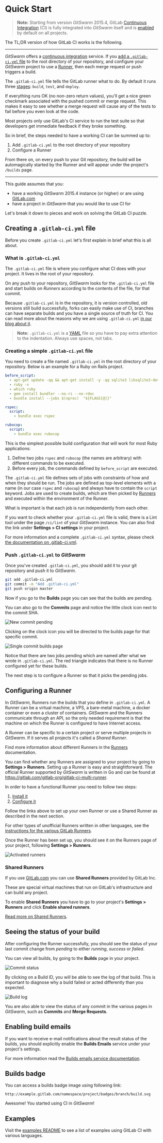 # Quick Start

> **Note:** Starting from version $GitSwarm$ 2015.4, GitLab [Continuous
> Integration][ci] (CI) is fully integrated into $GitSwarm$ itself and is
> [enabled] by default on all projects.

The TL;DR version of how GitLab CI works is the following.

---

$GitSwarm$ offers a [continuous integration][ci] service. If you [add a
`.gitlab-ci.yml` file][yaml] to the root directory of your repository, and
configure your $GitSwarm$ project to use a [Runner], then each merge
request or push triggers a build.

The `.gitlab-ci.yml` file tells the GitLab runner what to do. By
default it runs three [stages]: `build`, `test`, and `deploy`.

If everything runs OK (no non-zero return values), you'll get a nice green
checkmark associated with the pushed commit or merge request. This makes it
easy to see whether a merge request will cause any of the tests to fail
before you even look at the code.

Most projects only use GitLab's CI service to run the test suite so that
developers get immediate feedback if they broke something.

So in brief, the steps needed to have a working CI can be summed up to:

1. Add `.gitlab-ci.yml` to the root directory of your repository
1. Configure a Runner

From there on, on every push to your Git repository, the build will be
automagically started by the Runner and will appear under the project's
`/builds` page.

---

This guide assumes that you:

- have a working $GitSwarm$ 2015.4 instance (or higher) or are using
  [GitLab.com](https://gitlab.com/users/sign_in)
- have a project in $GitSwarm$ that you would like to use CI for

Let's break it down to pieces and work on solving the GitLab CI puzzle.

## Creating a `.gitlab-ci.yml` file

Before you create `.gitlab-ci.yml` let's first explain in brief what this
is all about.

### What is `.gitlab-ci.yml`

The `.gitlab-ci.yml` file is where you configure what CI does with your
project.  It lives in the root of your repository.

On any push to your repository, $GitSwarm$ looks for the `.gitlab-ci.yml`
file and start builds on _Runners_ according to the contents of the file,
for that commit.

Because `.gitlab-ci.yml` is in the repository, it is version controlled,
old versions still build successfully, forks can easily make use of CI,
branches can have separate builds and you have a single source of truth for
CI. You can read more about the reasons why we are using `.gitlab-ci.yml`
[in our blog about it][blog-ci].

> **Note:** `.gitlab-ci.yml` is a
> [YAML](https://en.wikipedia.org/wiki/YAML) file so you have to pay extra
> attention to the indentation. Always use spaces, not tabs.

### Creating a simple `.gitlab-ci.yml` file

You need to create a file named `.gitlab-ci.yml` in the root directory of
your repository. Below is an example for a Ruby on Rails project.

```yaml
before_script:
  - apt-get update -qq && apt-get install -y -qq sqlite3 libsqlite3-dev nodejs
  - ruby -v
  - which ruby
  - gem install bundler --no-ri --no-rdoc
  - bundle install --jobs $(nproc)  "${FLAGS[@]}"

rspec:
  script:
    - bundle exec rspec

rubocop:
  script:
    - bundle exec rubocop
```

This is the simplest possible build configuration that will work for most
Ruby applications:

1. Define two jobs `rspec` and `rubocop` (the names are arbitrary) with
   different commands to be executed.
1. Before every job, the commands defined by `before_script` are executed.

The `.gitlab-ci.yml` file defines sets of jobs with constraints of how and
when they should be run. The jobs are defined as top-level elements with a
name (in our case `rspec` and `rubocop`) and always have to contain the
`script` keyword. Jobs are used to create builds, which are then picked by
[Runners](../runners/README.md) and executed within the environment of the
Runner.

What is important is that each job is run independently from each other.

If you want to check whether your `.gitlab-ci.yml` file is valid, there is
a Lint tool under the page `/ci/lint` of your $GitSwarm$ instance. You can
also find the link under **Settings > CI settings** in your project.

For more information and a complete `.gitlab-ci.yml` syntax, please check
[the documentation on .gitlab-ci.yml](../yaml/README.md).

### Push `.gitlab-ci.yml` to $GitSwarm$

Once you've created `.gitlab-ci.yml`, you should add it to your git
repository and push it to $GitSwarm$.

```bash
git add .gitlab-ci.yml
git commit -m "Add .gitlab-ci.yml"
git push origin master
```

Now if you go to the **Builds** page you can see that the builds are
pending.

You can also go to the **Commits** page and notice the little clock icon
next to the commit SHA.

![New commit pending](img/new_commit.png)

Clicking on the clock icon you will be directed to the builds page for that
specific commit.

![Single commit builds page](img/single_commit_status_pending.png)

Notice that there are two jobs pending which are named after what we wrote
in `.gitlab-ci.yml`. The red triangle indicates that there is no Runner
configured yet for these builds.

The next step is to configure a Runner so that it picks the pending jobs.

## Configuring a Runner

In $GitSwarm$, Runners run the builds that you define in `.gitlab-ci.yml`.
A Runner can be a virtual machine, a VPS, a bare-metal machine, a docker
container or even a cluster of containers. $GitSwarm$ and the Runners
communicate through an API, so the only needed requirement is that the
machine on which the Runner is configured to have Internet access.

A Runner can be specific to a certain project or serve multiple projects in
$GitSwarm$. If it serves all projects it's called a _Shared Runner_.

Find more information about different Runners in the
[Runners](../runners/README.md) documentation.

You can find whether any Runners are assigned to your project by going to
**Settings > Runners**. Setting up a Runner is easy and straightforward.
The official Runner supported by $GitSwarm$ is written in Go and can be
found at <https://gitlab.com/gitlab-org/gitlab-ci-multi-runner>.

In order to have a functional Runner you need to follow two steps:

1. [Install it][runner-install]
2. [Configure it](../runners/README.md#registering-a-specific-runner)

Follow the links above to set up your own Runner or use a Shared Runner as
described in the next section.

For other types of unofficial Runners written in other languages, see the
[instructions for the various GitLab
Runners](https://about.gitlab.com/gitlab-ci/#gitlab-runner).

Once the Runner has been set up, you should see it on the Runners page of
your project, following **Settings > Runners**.

![Activated runners](img/runners_activated.png)

### Shared Runners

If you use [GitLab.com](https://gitlab.com/) you can use **Shared Runners**
provided by GitLab Inc.

These are special virtual machines that run on GitLab's infrastructure and
can build any project.

To enable **Shared Runners** you have to go to your project's **Settings >
Runners** and click **Enable shared runners**.

[Read more on Shared Runners](../runners/README.md).

## Seeing the status of your build

After configuring the Runner successfully, you should see the status of
your last commit change from _pending_ to either _running_, _success_ or
_failed_.

You can view all builds, by going to the **Builds** page in your project.

![Commit status](img/builds_status.png)

By clicking on a Build ID, you will be able to see the log of that build.
This is important to diagnose why a build failed or acted differently than
you expected.

![Build log](img/build_log.png)

You are also able to view the status of any commit in the various pages in
$GitSwarm$, such as **Commits** and **Merge Requests**.

## Enabling build emails

If you want to receive e-mail notifications about the result status of the
builds, you should explicitly enable the **Builds Emails** service under
your project's settings.

For more information read the
[Builds emails service documentation](../../project_services/builds_emails.md).

## Builds badge

You can access a builds badge image using following link:

```
http://example.gitlab.com/namespace/project/badges/branch/build.svg
```

Awesome! You started using CI in $GitSwarm$!

## Examples

Visit the [examples README][examples] to see a list of examples using GitLab
CI with various languages.

[runner-install]: https://gitlab.com/gitlab-org/gitlab-ci-multi-runner/tree/master#installation
[blog-ci]: https://about.gitlab.com/2015/05/06/why-were-replacing-gitlab-ci-jobs-with-gitlab-ci-dot-yml/
[examples]: ../examples/README.md
[ci]: https://about.gitlab.com/gitlab-ci/
[yaml]: ../yaml/README.md
[runner]: ../runners/README.md
[enabled]: ../enable_or_disable_ci.md
[stages]: ../yaml/README.md#stages
